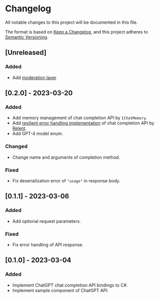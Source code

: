 # Changelog

All notable changes to this project will be documented in this file.

The format is based on [Keep a Changelog](https://keepachangelog.com/en/1.0.0/),
and this project adheres to [Semantic Versioning](https://semver.org/spec/v2.0.0.html).

## [Unreleased]

### Added 

- Add [moderation layer](https://platform.openai.com/docs/guides/chat/adding-a-moderation-layer)

## [0.2.0] - 2023-03-20

### Added

- Add memory management of chat completion API by `IChatMemory`.
- Add [resilient error handling implementation](https://github.com/mochi-neko/ChatGPT-API-unity/blob/main/Assets/Mochineko/ChatGPT_API.Relent/RelentChatCompletionAPIConnection.cs) of chat completion API by [Relent](https://github.com/mochi-neko/Relent).
- Add GPT-4 model enum.

### Changed

- Change name and arguments of completion method.

### Fixed

- Fix deserialization error of `"usage"` in response body.

## [0.1.1] - 2023-03-06

### Added

- Add optional request parameters.

### Fixed

- Fix error handling of API response.

## [0.1.0] - 2023-03-04

### Added

- Implement ChatGPT chat completion API bindings to C#.
- Implement sample component of ChatGPT API.
